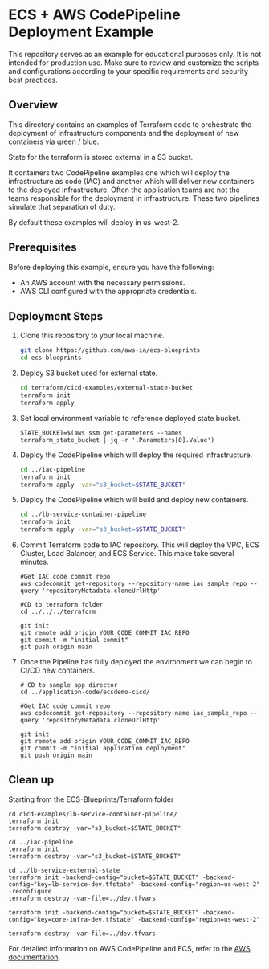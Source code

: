 # ECS + AWS CodePipeline Deployment Example

This repository serves as an example for educational purposes only. It is not intended for production use. Make sure to review and customize the scripts and configurations according to your specific requirements and security best practices.

## Overview

This directory contains an examples of Terraform code to orchestrate the deployment of infrastructure components and the deployment of new containers via green / blue. 

State for the terraform is stored external in a S3 bucket. 

It containers two CodePipeline examples one which will deploy the infrastructure as code (IAC) and another which will deliver new containers to the deployed infrastructure. Often the application teams are not the teams responsible for the deployment in infrastructure. These two pipelines simulate that separation of duty. 

By default these examples will deploy in us-west-2. 

## Prerequisites

Before deploying this example, ensure you have the following:

- An AWS account with the necessary permissions.
- AWS CLI configured with the appropriate credentials.

## Deployment Steps

1. Clone this repository to your local machine.

    ```bash
    git clone https://github.com/aws-ia/ecs-blueprints
    cd ecs-blueprints
    ```

2. Deploy S3 bucket used for external state.

    ```bash
    cd terraform/cicd-examples/external-state-bucket 
    terraform init
    terraform apply
    ```

3. Set local environment variable to reference deployed state bucket.

    ```
    STATE_BUCKET=$(aws ssm get-parameters --names terraform_state_bucket | jq -r '.Parameters[0].Value')
    ```

4. Deploy the CodePipeline which will deploy the required infrastructure.
    ```bash
    cd ../iac-pipeline
    terraform init
    terraform apply -var="s3_bucket=$STATE_BUCKET"
    ```
5. Deploy the CodePipeline which will build and deploy new containers.

    ```bash
    cd ../lb-service-container-pipeline
    terraform init
    terraform apply -var="s3_bucket=$STATE_BUCKET"
    ```

6. Commit Terraform code to IAC repository. This will deploy the VPC, ECS Cluster, Load Balancer, and ECS Service. This make take several minutes. 

    ```
    #Get IAC code commit repo
    aws codecommit get-repository --repository-name iac_sample_repo --query 'repositoryMetadata.cloneUrlHttp'

    #CD to terraform folder
    cd ../../../terraform

    git init
    git remote add origin YOUR_CODE_COMMIT_IAC_REPO
    git commit -m "initial commit"
    git push origin main

    ```
7. Once the Pipeline has fully deployed the environment we can begin to CI/CD new containers. 

    ```
    # CD to sample app director
    cd ../application-code/ecsdemo-cicd/

    #Get IAC code commit repo
    aws codecommit get-repository --repository-name iac_sample_repo --query 'repositoryMetadata.cloneUrlHttp'

    git init 
    git remote add origin YOUR_CODE_COMMIT_IAC_REPO
    git commit -m "initial application deployment"
    git push origin main
    ```

## Clean up

Starting from the ECS-Blueprints/Terraform folder

```
cd cicd-examples/lb-service-container-pipeline/
terraform init
terraform destroy -var="s3_bucket=$STATE_BUCKET"
```

    
```
cd ../iac-pipeline
terraform init
terraform destroy -var="s3_bucket=$STATE_BUCKET"
```


```
cd ../lb-service-external-state
terraform init -backend-config="bucket=$STATE_BUCKET" -backend-config="key=lb-service-dev.tfstate" -backend-config="region=us-west-2" -reconfigure
terraform destroy -var-file=../dev.tfvars 
```

```
terraform init -backend-config="bucket=$STATE_BUCKET" -backend-config="key=core-infra-dev.tfstate" -backend-config="region=us-west-2" 

terraform destroy -var-file=../dev.tfvars 
```

For detailed information on AWS CodePipeline and ECS, refer to the [AWS documentation](https://docs.aws.amazon.com/).

